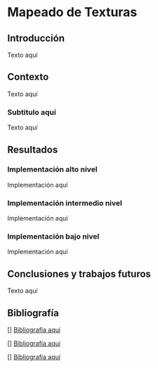 # Mapeado de Texturas

## Introducción
<div style="text-align: justify">
Texto aquí
</div>

## Contexto
<div style="text-align: justify">
Texto aquí
</div>

### Subtitulo aquí
<div style="text-align: justify">
Texto aquí
</div>

## Resultados
### Implementación alto nivel
Implementación aquí

### Implementación intermedio nivel
Implementación aquí

### Implementación bajo nivel
Implementación aquí

## Conclusiones y trabajos futuros
<div style="text-align: justify">
Texto aquí
</div>

## Bibliografía
[]
[Bibliografía aquí](link-here)

[]
[Bibliografía aquí](link-here)

[]
[Bibliografía aquí](link-here)